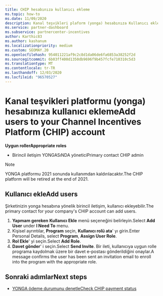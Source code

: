 ```yaml
---
title: CHIP hesabınıza kullanıcı ekleme
ms.topic: how-to
ms.date: 11/09/2020
description: Kanal teşvikleri plaform (yonga) hesabınıza Kullanıcı eklemeyi öğrenin. YONGA platformunun 2021 sonunda devre dışı olacağını unutmayın.
ms.service: partner-dashboard
ms.subservice: partnercenter-incentives
author: Karthic83
ms.author: kashanum
ms.localizationpriority: medium
ms.custom: SEOMAY.20
ms.openlocfilehash: 954011221af9c2c8d1da06de6fa6853a38252f2d
ms.sourcegitcommit: 6b03ff400d1350db9696f9b457fcfe710310c5d3
ms.translationtype: MT
ms.contentlocale: tr-TR
ms.lasthandoff: 12/03/2020
ms.locfileid: "96570527"
---
```

# <a name="add-users-to-your-channel-incentives-platform-chip-account"></a><span data-ttu-id="5b3b2-104">Kanal teşvikleri platformu (yonga) hesabınıza kullanıcı ekleme</span><span class="sxs-lookup"><span data-stu-id="5b3b2-104">Add users to your Channel Incentives Platform (CHIP) account</span></span>

<span data-ttu-id="5b3b2-105">**Uygun roller**</span><span class="sxs-lookup"><span data-stu-id="5b3b2-105">**Appropriate roles**</span></span>

- <span data-ttu-id="5b3b2-106">Birincil iletişim YONGASıNDA yönetici</span><span class="sxs-lookup"><span data-stu-id="5b3b2-106">Primary contact CHIP admin</span></span>
 
>[!NOTE]
><span data-ttu-id="5b3b2-107">YONGA platformu 2021 sonunda kullanımdan kaldırılacaktır.</span><span class="sxs-lookup"><span data-stu-id="5b3b2-107">The CHIP platform will be retired at the end of 2021.</span></span>

## <a name="add-users"></a><span data-ttu-id="5b3b2-108">Kullanıcı ekle</span><span class="sxs-lookup"><span data-stu-id="5b3b2-108">Add users</span></span>

<span data-ttu-id="5b3b2-109">Şirketinizin yonga hesabına yönelik birincil iletişim, kullanıcı ekleyebilir.</span><span class="sxs-lookup"><span data-stu-id="5b3b2-109">The primary contact for your company's CHIP account can add users.</span></span>

1. <span data-ttu-id="5b3b2-110">**Yapmam gereken** **Kullanıcı Ekle** menü seçeneğini belirleyin.</span><span class="sxs-lookup"><span data-stu-id="5b3b2-110">Select **Add User** under **I Need To** menu.</span></span>
2. <span data-ttu-id="5b3b2-111">Kişisel ayrıntılar, **Program** seçin, **Kullanıcı rolü ata**' yı girin.</span><span class="sxs-lookup"><span data-stu-id="5b3b2-111">Enter Personal Details, select **Program**, **Assign User Role**.</span></span>
3. <span data-ttu-id="5b3b2-112">**Rol Ekle**' yi seçin.</span><span class="sxs-lookup"><span data-stu-id="5b3b2-112">Select **Add Role**.</span></span>
4. <span data-ttu-id="5b3b2-113">**Davet gönder**' i seçin.</span><span class="sxs-lookup"><span data-stu-id="5b3b2-113">Select **Send Invite**.</span></span>
<span data-ttu-id="5b3b2-114">Bir ileti, kullanıcıya uygun rolle programa kaydolmak üzere bir davet e-postası gönderildiğini onaylar.</span><span class="sxs-lookup"><span data-stu-id="5b3b2-114">A message confirms the user has been sent an invitation email to enroll into the program with the appropriate role.</span></span>

## <a name="next-steps"></a><span data-ttu-id="5b3b2-115">Sonraki adımlar</span><span class="sxs-lookup"><span data-stu-id="5b3b2-115">Next steps</span></span>

- [<span data-ttu-id="5b3b2-116">YONGA ödeme durumunu denetle</span><span class="sxs-lookup"><span data-stu-id="5b3b2-116">Check CHIP payment status</span></span>](chip-payment-status.md)